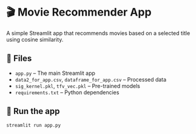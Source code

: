 # 🎬 Movie Recommender App

A simple Streamlit app that recommends movies based on a selected title using cosine similarity.

## 📁 Files

- `app.py` – The main Streamlit app
- `data2_for_app.csv`, `dataframe_for_app.csv` – Processed data
- `sig_kernel.pkl`, `tfv_vec.pkl` – Pre-trained models
- `requirements.txt` – Python dependencies

## 🚀 Run the app

```bash
streamlit run app.py
